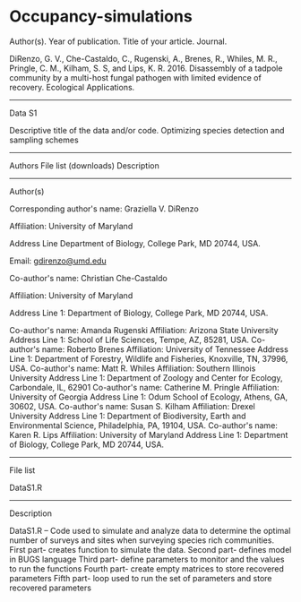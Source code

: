 # Occupancy-simulations

Author(s). Year of publication. Title of your article. Journal. 

DiRenzo, G. V., Che-Castaldo, C., Rugenski, A., Brenes, R., Whiles, M. R., Pringle, C. M., Kilham, S. S, and Lips, K. R. 2016. Disassembly of a tadpole community by a multi-host fungal pathogen with limited evidence of recovery. Ecological Applications.
________________________________________
Data S1

Descriptive title of the data and/or code. 
Optimizing species detection and sampling schemes
________________________________________
Authors
File list (downloads)
Description
________________________________________
Author(s)

Corresponding author's name: Graziella V. DiRenzo

Affiliation: University of Maryland

Address Line Department of Biology, College Park, MD 20744, USA.

Email: gdirenzo@umd.edu

Co-author's name: Christian Che-Castaldo

Affiliation: University of Maryland

Address Line 1: Department of Biology, College Park, MD 20744, USA.

Co-author's name: Amanda Rugenski
Affiliation: Arizona State University
Address Line 1: School of Life Sciences, Tempe, AZ, 85281, USA.
Co-author's name: Roberto Brenes
Affiliation: University of Tennessee
Address Line 1: Department of Forestry, Wildlife and Fisheries, Knoxville, TN, 37996, USA.
Co-author's name: Matt R. Whiles
Affiliation: Southern Illinois University 
Address Line 1: Department of Zoology and Center for Ecology, Carbondale, IL, 62901
Co-author's name: Catherine M. Pringle
Affiliation: University of Georgia
Address Line 1: Odum School of Ecology, Athens, GA, 30602, USA.
Co-author's name: Susan S. Kilham
Affiliation: Drexel University
Address Line 1: Department of Biodiversity, Earth and Environmental Science, Philadelphia, PA, 19104, USA.
Co-author's name: Karen R. Lips
Affiliation: University of Maryland
Address Line 1: Department of Biology, College Park, MD 20744, USA.
________________________________________
File list

DataS1.R
________________________________________
Description

DataS1.R – Code used to simulate and analyze data to determine the optimal number of surveys and sites when surveying species rich communities. 
First part- creates function to simulate the data.
Second part- defines model in BUGS language
Third part- define parameters to monitor and the values to run the functions
Fourth part- create empty matrices to store recovered parameters
Fifth part- loop used to run the set of parameters and store recovered parameters


